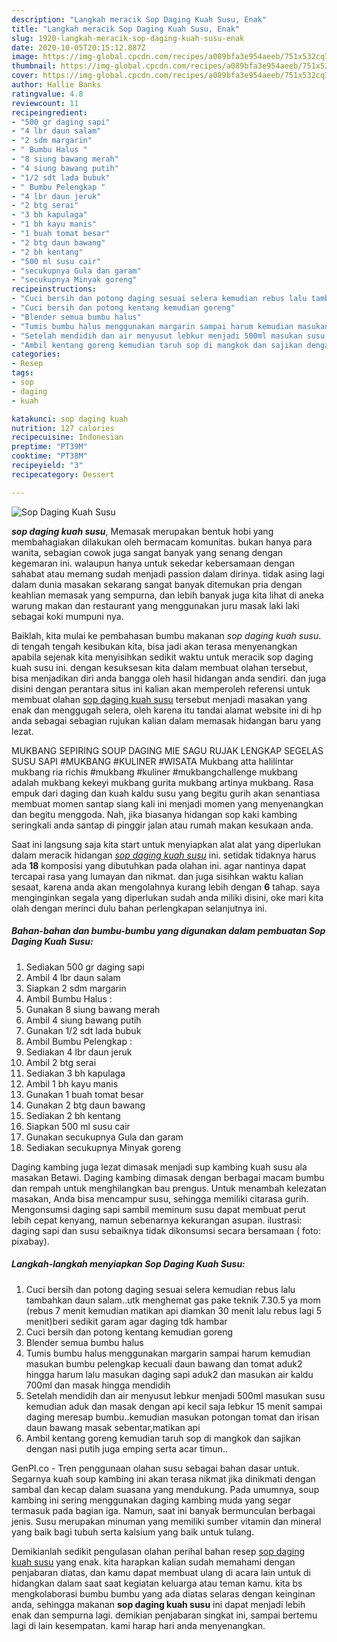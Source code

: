 ```yaml
---
description: "Langkah meracik Sop Daging Kuah Susu, Enak"
title: "Langkah meracik Sop Daging Kuah Susu, Enak"
slug: 1920-langkah-meracik-sop-daging-kuah-susu-enak
date: 2020-10-05T20:15:12.887Z
image: https://img-global.cpcdn.com/recipes/a089bfa3e954aeeb/751x532cq70/sop-daging-kuah-susu-foto-resep-utama.jpg
thumbnail: https://img-global.cpcdn.com/recipes/a089bfa3e954aeeb/751x532cq70/sop-daging-kuah-susu-foto-resep-utama.jpg
cover: https://img-global.cpcdn.com/recipes/a089bfa3e954aeeb/751x532cq70/sop-daging-kuah-susu-foto-resep-utama.jpg
author: Hallie Banks
ratingvalue: 4.8
reviewcount: 11
recipeingredient:
- "500 gr daging sapi"
- "4 lbr daun salam"
- "2 sdm margarin"
- " Bumbu Halus "
- "8 siung bawang merah"
- "4 siung bawang putih"
- "1/2 sdt lada bubuk"
- " Bumbu Pelengkap "
- "4 lbr daun jeruk"
- "2 btg serai"
- "3 bh kapulaga"
- "1 bh kayu manis"
- "1 buah tomat besar"
- "2 btg daun bawang"
- "2 bh kentang"
- "500 ml susu cair"
- "secukupnya Gula dan garam"
- "secukupnya Minyak goreng"
recipeinstructions:
- "Cuci bersih dan potong daging sesuai selera kemudian rebus lalu tambahkan daun salam..utk menghemat gas pake teknik 7.30.5 ya mom (rebus 7 menit kemudian matikan api diamkan 30 menit lalu rebus lagi 5 menit)beri sedikit garam agar daging tdk hambar"
- "Cuci bersih dan potong kentang kemudian goreng"
- "Blender semua bumbu halus"
- "Tumis bumbu halus menggunakan margarin sampai harum kemudian masukan bumbu pelengkap kecuali daun bawang dan tomat aduk2 hingga harum lalu masukan daging sapi aduk2 dan masukan air kaldu 700ml dan masak hingga mendidih"
- "Setelah mendidih dan air menyusut lebkur menjadi 500ml masukan susu kemudian aduk dan masak dengan api kecil saja lebkur 15 menit sampai daging meresap bumbu..kemudian masukan potongan tomat dan irisan daun bawang masak sebentar,matikan api"
- "Ambil kentang goreng kemudian taruh sop di mangkok dan sajikan dengan nasi putih juga emping serta acar timun.."
categories:
- Resep
tags:
- sop
- daging
- kuah

katakunci: sop daging kuah 
nutrition: 127 calories
recipecuisine: Indonesian
preptime: "PT39M"
cooktime: "PT38M"
recipeyield: "3"
recipecategory: Dessert

---
```



![Sop Daging Kuah Susu](https://img-global.cpcdn.com/recipes/a089bfa3e954aeeb/751x532cq70/sop-daging-kuah-susu-foto-resep-utama.jpg)

<b><i>sop daging kuah susu</i></b>, Memasak merupakan bentuk hobi yang membahagiakan dilakukan oleh bermacam komunitas. bukan hanya para wanita, sebagian cowok juga sangat banyak yang senang dengan kegemaran ini. walaupun hanya untuk sekedar kebersamaan dengan sahabat atau memang sudah menjadi passion dalam dirinya. tidak asing lagi dalam dunia masakan sekarang sangat banyak ditemukan pria dengan keahlian memasak yang sempurna, dan lebih banyak juga kita lihat di aneka warung makan dan restaurant yang menggunakan juru masak laki laki sebagai koki mumpuni nya.

Baiklah, kita mulai ke pembahasan bumbu makanan <i>sop daging kuah susu</i>. di tengah tengah kesibukan kita, bisa jadi akan terasa menyenangkan apabila sejenak kita menyisihkan sedikit waktu untuk meracik sop daging kuah susu ini. dengan kesuksesan kita dalam membuat olahan tersebut, bisa menjadikan diri anda bangga oleh hasil hidangan anda sendiri. dan juga disini dengan perantara situs ini kalian akan memperoleh referensi untuk membuat olahan <u>sop daging kuah susu</u> tersebut menjadi masakan yang enak dan menggugah selera, oleh karena itu tandai alamat website ini di hp anda sebagai sebagian rujukan kalian dalam memasak hidangan baru yang lezat.

MUKBANG SEPIRING SOUP DAGING MIE SAGU RUJAK LENGKAP SEGELAS SUSU SAPI #MUKBANG #KULINER #WISATA Mukbang atta halilintar mukbang ria richis #mukbang #kuliner #mukbangchallenge mukbang adalah mukbang kekeyi mukbang gurita mukbang artinya mukbang. Rasa empuk dari daging dan kuah kaldu susu yang begitu gurih akan senantiasa membuat momen santap siang kali ini menjadi momen yang menyenangkan dan begitu menggoda. Nah, jika biasanya hidangan sop kaki kambing seringkali anda santap di pinggir jalan atau rumah makan kesukaan anda.


Saat ini langsung saja kita start untuk menyiapkan alat alat yang diperlukan dalam meracik hidangan <u><i>sop daging kuah susu</i></u> ini. setidak tidaknya harus ada <b>18</b> komposisi yang dibutuhkan pada olahan ini. agar nantinya dapat tercapai rasa yang lumayan dan nikmat. dan juga sisihkan waktu kalian sesaat, karena anda akan mengolahnya kurang lebih dengan <b>6</b> tahap. saya menginginkan segala yang diperlukan sudah anda miliki disini, oke mari kita olah dengan merinci dulu bahan perlengkapan selanjutnya ini.

<!--inarticleads1-->

##### Bahan-bahan dan bumbu-bumbu yang digunakan dalam pembuatan Sop Daging Kuah Susu:

1. Sediakan 500 gr daging sapi
1. Ambil 4 lbr daun salam
1. Siapkan 2 sdm margarin
1. Ambil  Bumbu Halus :
1. Gunakan 8 siung bawang merah
1. Ambil 4 siung bawang putih
1. Gunakan 1/2 sdt lada bubuk
1. Ambil  Bumbu Pelengkap :
1. Sediakan 4 lbr daun jeruk
1. Ambil 2 btg serai
1. Sediakan 3 bh kapulaga
1. Ambil 1 bh kayu manis
1. Gunakan 1 buah tomat besar
1. Gunakan 2 btg daun bawang
1. Sediakan 2 bh kentang
1. Siapkan 500 ml susu cair
1. Gunakan secukupnya Gula dan garam
1. Sediakan secukupnya Minyak goreng


Daging kambing juga lezat dimasak menjadi sup kambing kuah susu ala masakan Betawi. Daging kambing dimasak dengan berbagai macam bumbu dan rempah untuk menghilangkan bau prengus. Untuk menambah kelezatan masakan, Anda bisa mencampur susu, sehingga memiliki citarasa gurih. Mengonsumsi daging sapi sambil meminum susu dapat membuat perut lebih cepat kenyang, namun sebenarnya kekurangan asupan. ilustrasi: daging sapi dan susu sebaiknya tidak dikonsumsi secara bersamaan ( foto: pixabay). 

<!--inarticleads2-->

##### Langkah-langkah menyiapkan Sop Daging Kuah Susu:

1. Cuci bersih dan potong daging sesuai selera kemudian rebus lalu tambahkan daun salam..utk menghemat gas pake teknik 7.30.5 ya mom (rebus 7 menit kemudian matikan api diamkan 30 menit lalu rebus lagi 5 menit)beri sedikit garam agar daging tdk hambar
1. Cuci bersih dan potong kentang kemudian goreng
1. Blender semua bumbu halus
1. Tumis bumbu halus menggunakan margarin sampai harum kemudian masukan bumbu pelengkap kecuali daun bawang dan tomat aduk2 hingga harum lalu masukan daging sapi aduk2 dan masukan air kaldu 700ml dan masak hingga mendidih
1. Setelah mendidih dan air menyusut lebkur menjadi 500ml masukan susu kemudian aduk dan masak dengan api kecil saja lebkur 15 menit sampai daging meresap bumbu..kemudian masukan potongan tomat dan irisan daun bawang masak sebentar,matikan api
1. Ambil kentang goreng kemudian taruh sop di mangkok dan sajikan dengan nasi putih juga emping serta acar timun..


GenPI.co - Tren penggunaan olahan susu sebagai bahan dasar untuk. Segarnya kuah soup kambing ini akan terasa nikmat jika dinikmati dengan sambal dan kecap dalam suasana yang mendukung. Pada umumnya, soup kambing ini sering menggunakan daging kambing muda yang segar termasuk pada bagian iga. Namun, saat ini banyak bermunculan berbagai jenis. Susu merupakan minuman yang memiliki sumber vitamin dan mineral yang baik bagi tubuh serta kalsium yang baik untuk tulang. 

Demikianlah sedikit pengulasan olahan perihal bahan resep <u>sop daging kuah susu</u> yang enak. kita harapkan kalian sudah memahami dengan penjabaran diatas, dan kamu dapat membuat ulang di acara lain untuk di hidangkan dalam saat saat kegiatan keluarga atau teman kamu. kita bs mengkolaborasi bumbu bumbu yang ada diatas selaras dengan keinginan anda, sehingga makanan <b>sop daging kuah susu</b> ini dapat menjadi lebih enak dan sempurna lagi. demikian penjabaran singkat ini, sampai bertemu lagi di lain kesempatan. kami harap hari anda menyenangkan.
